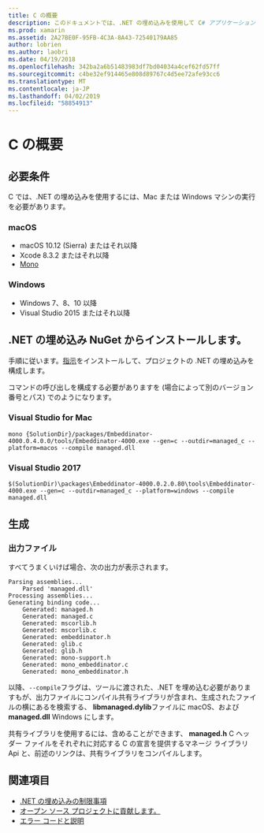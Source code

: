 ```yaml
---
title: C の概要
description: このドキュメントでは、.NET の埋め込みを使用して C# アプリケーションで .NET コードを埋め込む方法について説明します。 .NET の Visual Studio 2019 と Visual Studio の両方で埋め込み for mac を使用する方法について説明します
ms.prod: xamarin
ms.assetid: 2A27BE0F-95FB-4C3A-8A43-72540179AA85
author: lobrien
ms.author: laobri
ms.date: 04/19/2018
ms.openlocfilehash: 342ba2a6b51483983df7bd04034a4cef62fd57ff
ms.sourcegitcommit: c4be32ef914465e808d89767c4d5ee72afe93cc6
ms.translationtype: MT
ms.contentlocale: ja-JP
ms.lasthandoff: 04/02/2019
ms.locfileid: "58854913"
---
```

# <a name="getting-started-with-c"></a>C の概要

## <a name="requirements"></a>必要条件

C では、.NET の埋め込みを使用するには、Mac または Windows マシンの実行を必要があります。

### <a name="macos"></a>macOS

* macOS 10.12 (Sierra) またはそれ以降
* Xcode 8.3.2 またはそれ以降
* [Mono](https://www.mono-project.com/download/)

### <a name="windows"></a>Windows

* Windows 7、8、10 以降
* Visual Studio 2015 またはそれ以降

## <a name="installing-net-embedding-from-nuget"></a>.NET の埋め込み NuGet からインストールします。

手順に従います。[指示](~/tools/dotnet-embedding/get-started/install/install.md)をインストールして、プロジェクトの .NET の埋め込みを構成します。

コマンドの呼び出しを構成する必要がありますを (場合によって別のバージョン番号とパス) でのようになります。

### <a name="visual-studio-for-mac"></a>Visual Studio for Mac

```shell
mono {SolutionDir}/packages/Embeddinator-4000.0.4.0.0/tools/Embeddinator-4000.exe --gen=c --outdir=managed_c --platform=macos --compile managed.dll
```

### <a name="visual-studio-2017"></a>Visual Studio 2017

```shell
$(SolutionDir)\packages\Embeddinator-4000.0.2.0.80\tools\Embeddinator-4000.exe --gen=c --outdir=managed_c --platform=windows --compile managed.dll
```

## <a name="generation"></a>生成

### <a name="output-files"></a>出力ファイル

すべてうまくいけば場合、次の出力が表示されます。

```shell
Parsing assemblies...
    Parsed 'managed.dll'
Processing assemblies...
Generating binding code...
    Generated: managed.h
    Generated: managed.c
    Generated: mscorlib.h
    Generated: mscorlib.c
    Generated: embeddinator.h
    Generated: glib.c
    Generated: glib.h
    Generated: mono-support.h
    Generated: mono_embeddinator.c
    Generated: mono_embeddinator.h
```

以降、`--compile`フラグは、ツールに渡された、.NET を埋め込む必要がありますもが、出力ファイルにコンパイル共有ライブラリが含まれ、生成されたファイルの横にあるを検索する、 **libmanaged.dylib**ファイルに macOS、および**managed.dll** Windows にします。

共有ライブラリを使用するには、含めることができます、 **managed.h** C ヘッダー ファイルをそれぞれに対応する C の宣言を提供するマネージ ライブラリ Api と、前述のリンクは、共有ライブラリをコンパイルします。

## <a name="further-reading"></a>関連項目

* [.NET の埋め込みの制限事項](~/tools/dotnet-embedding/limitations.md)
* [オープン ソース プロジェクトに貢献します。](https://github.com/mono/Embeddinator-4000/blob/master/Contributing.md)
* [エラー コードと説明](~/tools/dotnet-embedding/errors.md)
